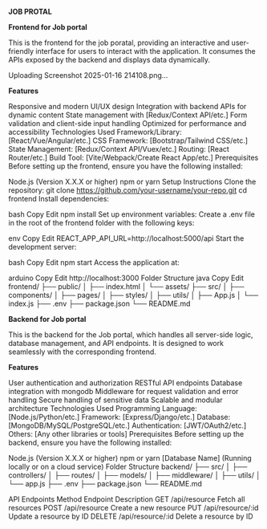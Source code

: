 **JOB PROTAL**

**Frontend for Job portal**

This is the frontend for the job poratal, providing an interactive and user-friendly interface for users to interact with the application. It consumes the APIs exposed by the backend and displays data dynamically.

Uploading Screenshot 2025-01-16 214108.png…

**Features**

Responsive and modern UI/UX design
Integration with backend APIs for dynamic content
State management with [Redux/Context API/etc.]
Form validation and client-side input handling
Optimized for performance and accessibility
Technologies Used
Framework/Library: [React/Vue/Angular/etc.]
CSS Framework: [Bootstrap/Tailwind CSS/etc.]
State Management: [Redux/Context API/Vuex/etc.]
Routing: [React Router/etc.]
Build Tool: [Vite/Webpack/Create React App/etc.]
Prerequisites
Before setting up the frontend, ensure you have the following installed:

Node.js (Version X.X.X or higher)
npm or yarn
Setup Instructions
Clone the repository:
git clone https://github.com/your-username/your-repo.git
cd frontend
Install dependencies:

bash Copy Edit npm install Set up environment variables: Create a .env file in the root of the frontend folder with the following keys:

env Copy Edit REACT_APP_API_URL=http://localhost:5000/api Start the development server:

bash Copy Edit npm start Access the application at:

arduino Copy Edit http://localhost:3000 Folder Structure java Copy Edit frontend/ ├── public/ │ ├── index.html │ └── assets/ ├── src/ │ ├── components/ │ ├── pages/ │ ├── styles/ │ ├── utils/ │ ├── App.js │ └── index.js ├── .env ├── package.json └── README.md

**Backend for Job portal**

This is the backend for the Job portal, which handles all server-side logic, database management, and API endpoints. It is designed to work seamlessly with the corresponding frontend.

**Features**

User authentication and authorization
RESTful API endpoints
Database integration with mongodb
Middleware for request validation and error handling
Secure handling of sensitive data
Scalable and modular architecture
Technologies Used
Programming Language: [Node.js/Python/etc.]
Framework: [Express/Django/etc.]
Database: [MongoDB/MySQL/PostgreSQL/etc.]
Authentication: [JWT/OAuth2/etc.]
Others: [Any other libraries or tools]
Prerequisites
Before setting up the backend, ensure you have the following installed:

Node.js (Version X.X.X or higher)
npm or yarn
[Database Name] (Running locally or on a cloud service)
Folder Structure backend/ ├── src/ │ ├── controllers/ │ ├── routes/ │ ├── models/ │ ├── middleware/ │ ├── utils/ │ └── app.js ├── .env ├── package.json └── README.md

API Endpoints Method Endpoint Description GET /api/resource Fetch all resources POST /api/resource Create a new resource PUT /api/resource/:id Update a resource by ID DELETE /api/resource/:id Delete a resource by ID

